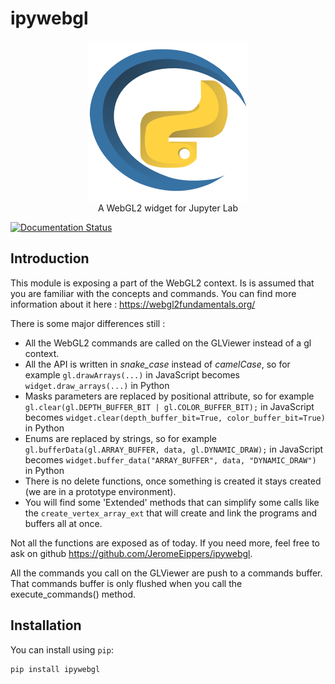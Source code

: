 
# ipywebgl

<p align="center">
<img src="docs/images/logo_256.png"/><br>
A WebGL2 widget for Jupyter Lab
</p>

[![Documentation Status](https://readthedocs.org/projects/ipywebgl/badge/?version=latest)](https://ipywebgl.readthedocs.io/en/latest/?badge=latest)

## Introduction

This module is exposing a part of the WebGL2 context.  Is is assumed that you are familiar with the concepts and commands.
You can find more information about it here : https://webgl2fundamentals.org/

There is some major differences still :

- All the WebGL2 commands are called on the GLViewer instead of a gl context.
- All the API is written in *snake_case* instead of *camelCase*, so for example ``gl.drawArrays(...)`` in JavaScript becomes ``widget.draw_arrays(...)`` in Python
- Masks parameters are replaced by positional attribute, so for example ``gl.clear(gl.DEPTH_BUFFER_BIT | gl.COLOR_BUFFER_BIT);`` in JavaScript becomes ``widget.clear(depth_buffer_bit=True, color_buffer_bit=True)`` in Python
- Enums are replaced by strings, so for example ``gl.bufferData(gl.ARRAY_BUFFER, data, gl.DYNAMIC_DRAW);`` in JavaScript becomes ``widget.buffer_data("ARRAY_BUFFER", data, "DYNAMIC_DRAW")`` in Python
- There is no delete functions, once something is created it stays created (we are in a prototype environment).
- You will find some 'Extended' methods that can simplify some calls like the ``create_vertex_array_ext`` that will create and link the programs and buffers all at once.

Not all the functions are exposed as of today.
If you need more, feel free to ask on github https://github.com/JeromeEippers/ipywebgl.

All the commands you call on the GLViewer are push to a commands buffer. That commands buffer is only flushed when you call the execute_commands() method.

## Installation

You can install using `pip`:

```bash
pip install ipywebgl
```
